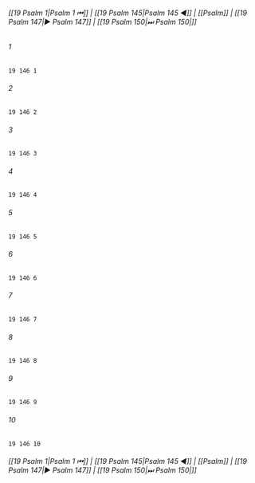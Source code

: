 
###### [[19 Psalm 1|Psalm 1 ⏮]] | [[19 Psalm 145|Psalm 145 ◀]] | [[Psalm]] | [[19 Psalm 147|▶ Psalm 147]] | [[19 Psalm 150|⏭ Psalm 150|]]

###### 1
``` verse
19 146 1 
```
###### 2
``` verse
19 146 2 
```
###### 3
``` verse
19 146 3 
```
###### 4
``` verse
19 146 4 
```
###### 5
``` verse
19 146 5 
```
###### 6
``` verse
19 146 6 
```
###### 7
``` verse
19 146 7 
```
###### 8
``` verse
19 146 8 
```
###### 9
``` verse
19 146 9 
```
###### 10
``` verse
19 146 10 
```

###### [[19 Psalm 1|Psalm 1 ⏮]] | [[19 Psalm 145|Psalm 145 ◀]] | [[Psalm]] | [[19 Psalm 147|▶ Psalm 147]] | [[19 Psalm 150|⏭ Psalm 150|]]

